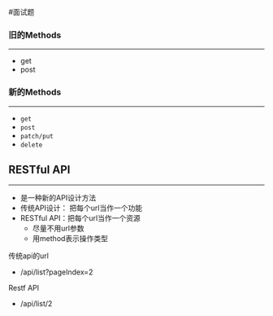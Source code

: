 #面试题 



### 旧的Methods
---

- get
- post


### 新的Methods
---
- `get`
- `post`
- `patch/put`
- `delete`




## RESTful API
---
- 是一种新的API设计方法
- 传统API设计： 把每个url当作一个功能
- RESTful API：把每个url当作一个资源
	- 尽量不用url参数
	- 用method表示操作类型




传统api的url
- /api/list?pageIndex=2

Restf API
- /api/list/2


